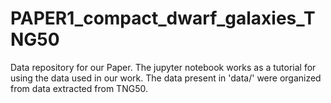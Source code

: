 # PAPER1_compact_dwarf_galaxies_TNG50
Data repository for our Paper. The jupyter notebook works as a tutorial for using the data used in our work. The data present in 'data/' were organized from data extracted from TNG50.

